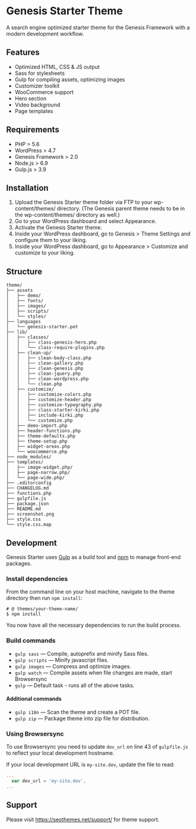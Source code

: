 # Genesis Starter Theme

A search engine optimized starter theme for the Genesis Framework with a modern development workflow.


## Features

* Optimized HTML, CSS & JS output
* Sass for stylesheets
* Gulp for compiling assets, optimizing images
* Customizer toolkit
* WooCommerce support
* Hero section
* Video background
* Page templates


## Requirements

* PHP > 5.6
* WordPress > 4.7
* Genesis Framework > 2.0
* Node.js > 6.9
* Gulp.js > 3.9


## Installation

1. Upload the Genesis Starter theme folder via FTP to your wp-content/themes/ directory. (The Genesis parent theme needs to be in the wp-content/themes/ directory as well.)
2. Go to your WordPress dashboard and select Appearance.
3. Activate the Genesis Starter theme.
4. Inside your WordPress dashboard, go to Genesis > Theme Settings and configure them to your liking.
5. Inside your WordPress dashboard, go to Appearance > Customize and customize to your liking.


## Structure

```shell
theme/  
├── assets  
│   ├── demo/  
│   ├── fonts/  
│   ├── images/  
│   ├── scripts/  
│   └── styles/  
├── languages  
│   └── genesis-starter.pot  
├── lib/  
│   ├── classes/  
│   │   ├── class-genesis-hero.php  
│   │   └── class-require-plugins.php  
│   ├── clean-up/  
│   │   ├── clean-body-class.php  
│   │   ├── clean-gallery.php  
│   │   ├── clean-genesis.php  
│   │   ├── clean-jquery.php  
│   │   ├── clean-wordpress.php  
│   │   └── clean.php  
│   ├── customize/  
│   │   ├── customize-colors.php  
│   │   ├── customize-header.php  
│   │   ├── customize-typography.php  
│   │   ├── class-starter-kirki.php  
│   │   ├── include-kirki.php  
│   │   └── customize.php  
│   ├── demo-import.php  
│   ├── header-functions.php  
│   ├── theme-defaults.php  
│   ├── theme-setup.php  
│   ├── widget-areas.php  
│   └── woocommerce.php  
├── node_modules/  
├── templates/  
│   ├── image-widget.php/  
│   ├── page-narrow.php/  
│   └── page-wide.php/  
├── .editorconfig  
├── CHANGELOG.md  
├── functions.php  
├── gulpfile.js  
├── package.json  
├── README.md  
├── screenshot.png  
├── style.css  
└── style.css.map  
```


## Development

Genesis Starter uses [Gulp](http://gulpjs.com/) as a build tool and [npm](https://www.npmjs.com/) to manage front-end packages.

### Install dependencies

From the command line on your host machine, navigate to the theme directory then run `npm install`:

```shell
# @ themes/your-theme-name/
$ npm install
```

You now have all the necessary dependencies to run the build process.

### Build commands

* `gulp sass` — Compile, autoprefix and minify Sass files.
* `gulp scripts` — Minify javascript files.
* `gulp images` — Compress and optimize images.
* `gulp watch` — Compile assets when file changes are made, start Browsersync
* `gulp` — Default task - runs all of the above tasks.


#### Additional commands

* `gulp i18n` — Scan the theme and create a POT file.
* `gulp zip` — Package theme into zip file for distribution.

### Using Browsersync

To use Browsersync you need to update `dev_url` on line 43 of `gulpfile.js` to reflect your local development hostname.

If your local development URL is `my-site.dev`, update the file to read:

```javascript
...
  var dev_url = 'my-site.dev',
...
```


## Support

Please visit https://seothemes.net/support/ for theme support.

